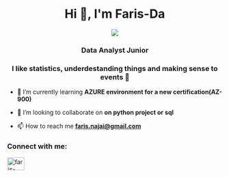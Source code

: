 <h1 align="center">Hi 👋, I'm Faris-Da</h1>

<p style="margin: 15px;" align="center">
    <img src="https://readme-typing-svg.herokuapp.com?duration=2000&color=EBD41B&center=true&vCenter=true&lines=Travel;Sport;Learn+new+things;Zinedine+Zidan">
    <h3 align="center">Data Analyst Junior</h3>
    <h3 align="center">I like statistics, underdestanding things and making sense to events 🥖</h3>
</p>



- 🌱 I’m currently learning **AZURE environment for a new certification(AZ-900)**

- 👯 I’m looking to collaborate on **on python project or sql**

- 📫 How to reach me **faris.najai@gmail.com**

<h3 align="left">Connect with me:</h3>
<p align="left">
<a href="https://linkedin.com/in/faris-najai" target="blank"><img align="center" src="https://raw.githubusercontent.com/rahuldkjain/github-profile-readme-generator/master/src/images/icons/Social/linked-in-alt.svg" alt="faris-najai" height="30" width="40" /></a>
</p>
